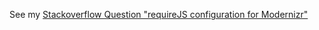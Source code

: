 See my [Stackoverflow Question "requireJS configuration for Modernizr"](http://stackoverflow.com/questions/18108059/requirejs-configuration-for-modernizr/18226433)